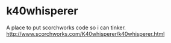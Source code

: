 # k40whisperer
A place to put scorchworks code so i can tinker. http://www.scorchworks.com/K40whisperer/k40whisperer.html
